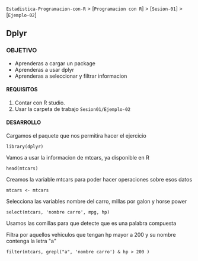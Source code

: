 `Estadistica-Programacion-con-R` > [`Programacion con R`] > [`Sesion-01`] > [`Ejemplo-02`] 

## Dplyr

### OBJETIVO
- Aprenderas a cargar un package
- Aprenderas a usar dplyr
- Aprenderas a seleccionar y filtrar informacion 

#### REQUISITOS
1. Contar con R studio.
1. Usar la carpeta de trabajo `Sesion01/Ejemplo-02`

#### DESARROLLO


Cargamos el paquete que nos permitira hacer el ejercicio   
```{r}
library(dplyr)
```

Vamos a usar la informacion de mtcars, ya disponible en R 
```{r}
head(mtcars)
```

Creamos la variable mtcars para poder hacer operaciones sobre esos datos 
```{r}
mtcars <- mtcars 
```

Selecciona las variables nombre del carro, millas por galon y horse power 
```{r}
select(mtcars, 'nombre carro', mpg, hp) 
```
Usamos las comillas para que detecte que es una palabra compuesta 


Filtra por aquellos vehiculos que tengan hp mayor a 200 y su nombre contenga la letra "a" 
```{r}
filter(mtcars, grepl("a", 'nombre carro') & hp > 200 )
```
